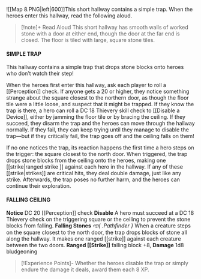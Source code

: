 ![[Map 8.PNG|left|600]]This short hallway contains a simple trap. When the heroes enter this hallway, read the following aloud.

> [!note]+ Read Aloud
> This short hallway has smooth walls of worked stone with a door at either end, though the door at the far end is closed. The floor is tiled with large, square stone tiles.

#### SIMPLE TRAP 
This hallway contains a simple trap that drops stone blocks onto heroes who don’t watch their step! 

When the heroes first enter this hallway, ask each player to roll a [[Perception]] check. If anyone gets a 20 or higher, they notice something strange about the square closest to the northern door, as though the floor tile were a little loose, and suspect that it might be trapped. If they know the trap is there, a hero can roll a DC 18 Thievery skill check to [[Disable a Device]], either by jamming the floor tile or by bracing the ceiling. If they succeed, they disarm the trap and the heroes can move through the hallway normally. If they fail, they can keep trying until they manage to disable the trap—but if they critically fail, the trap goes off and the ceiling falls on them! 

If no one notices the trap, its reaction happens the first time a hero steps on the trigger: the square closest to the north door. When triggered, the trap drops stone blocks from the ceiling onto the heroes, making one [[strike|ranged strike ]] against each hero in the hallway. If any of these [[strike|strikes]] are critical hits, they deal double damage, just like any strike. Afterwards, the trap poses no further harm, and the heroes can continue their exploration.

#### FALLING CEILING 
**Notice** DC 20 [[Perception]] check 
**Disable** A hero must succeed at a DC 18 Thievery check on the triggering square or the ceiling to prevent the stone blocks from falling. 
**Falling Stones** *⬲{ .Pathfinder }* When a creature steps on the square closest to the north door, the trap drops blocks of stone all along the hallway. It makes one ranged [[strike]] against each creature between the two doors. 
**Ranged [[Strike]]** falling block +8, **Damage** 1d8 bludgeoning

> [!Experience Points]-
>Whether the heroes disable the trap or simply endure the damage it deals, award them each 8 XP. 








